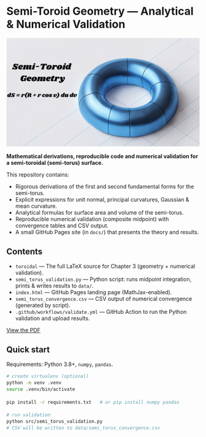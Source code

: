 # Semi-Toroid Geometry — Analytical & Numerical Validation

![Logo](logo.png)


**Mathematical derivations, reproducible code and numerical validation for a semi-toroidal (semi-torus) surface.**

This repository contains:

- Rigorous derivations of the first and second fundamental forms for the semi-torus.
- Explicit expressions for unit normal, principal curvatures, Gaussian & mean curvature.
- Analytical formulas for surface area and volume of the semi-torus.
- Reproducible numerical validation (composite midpoint) with convergence tables and CSV output.
- A small GitHub Pages site (in `docs/`) that presents the theory and results.

## Contents

- `toroidal` — The full LaTeX source for Chapter 3 (geometry + numerical validation).
- `semi_torus_validation.py` — Python script: runs midpoint integration, prints & writes results to `data/`.
- `index.html` — GitHub Pages landing page (MathJax-enabled).
- `semi_torus_convergence.csv` — CSV output of numerical convergence (generated by script).
- `.github/workflows/validate.yml` — GitHub Action to run the Python validation and upload results.

[View the PDF](toroidal.pdf)


## Quick start

Requirements: Python 3.8+, `numpy`, `pandas`.

```bash
# create virtualenv (optional)
python -m venv .venv
source .venv/bin/activate

pip install -r requirements.txt   # or pip install numpy pandas

# run validation
python src/semi_torus_validation.py
# CSV will be written to data/semi_torus_convergence.csv
